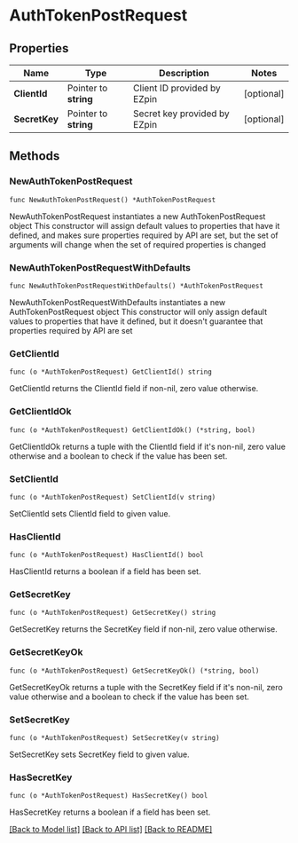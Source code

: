 # AuthTokenPostRequest

## Properties

Name | Type | Description | Notes
------------ | ------------- | ------------- | -------------
**ClientId** | Pointer to **string** | Client ID provided by EZpin | [optional] 
**SecretKey** | Pointer to **string** | Secret key provided by EZpin | [optional] 

## Methods

### NewAuthTokenPostRequest

`func NewAuthTokenPostRequest() *AuthTokenPostRequest`

NewAuthTokenPostRequest instantiates a new AuthTokenPostRequest object
This constructor will assign default values to properties that have it defined,
and makes sure properties required by API are set, but the set of arguments
will change when the set of required properties is changed

### NewAuthTokenPostRequestWithDefaults

`func NewAuthTokenPostRequestWithDefaults() *AuthTokenPostRequest`

NewAuthTokenPostRequestWithDefaults instantiates a new AuthTokenPostRequest object
This constructor will only assign default values to properties that have it defined,
but it doesn't guarantee that properties required by API are set

### GetClientId

`func (o *AuthTokenPostRequest) GetClientId() string`

GetClientId returns the ClientId field if non-nil, zero value otherwise.

### GetClientIdOk

`func (o *AuthTokenPostRequest) GetClientIdOk() (*string, bool)`

GetClientIdOk returns a tuple with the ClientId field if it's non-nil, zero value otherwise
and a boolean to check if the value has been set.

### SetClientId

`func (o *AuthTokenPostRequest) SetClientId(v string)`

SetClientId sets ClientId field to given value.

### HasClientId

`func (o *AuthTokenPostRequest) HasClientId() bool`

HasClientId returns a boolean if a field has been set.

### GetSecretKey

`func (o *AuthTokenPostRequest) GetSecretKey() string`

GetSecretKey returns the SecretKey field if non-nil, zero value otherwise.

### GetSecretKeyOk

`func (o *AuthTokenPostRequest) GetSecretKeyOk() (*string, bool)`

GetSecretKeyOk returns a tuple with the SecretKey field if it's non-nil, zero value otherwise
and a boolean to check if the value has been set.

### SetSecretKey

`func (o *AuthTokenPostRequest) SetSecretKey(v string)`

SetSecretKey sets SecretKey field to given value.

### HasSecretKey

`func (o *AuthTokenPostRequest) HasSecretKey() bool`

HasSecretKey returns a boolean if a field has been set.


[[Back to Model list]](../README.md#documentation-for-models) [[Back to API list]](../README.md#documentation-for-api-endpoints) [[Back to README]](../README.md)



